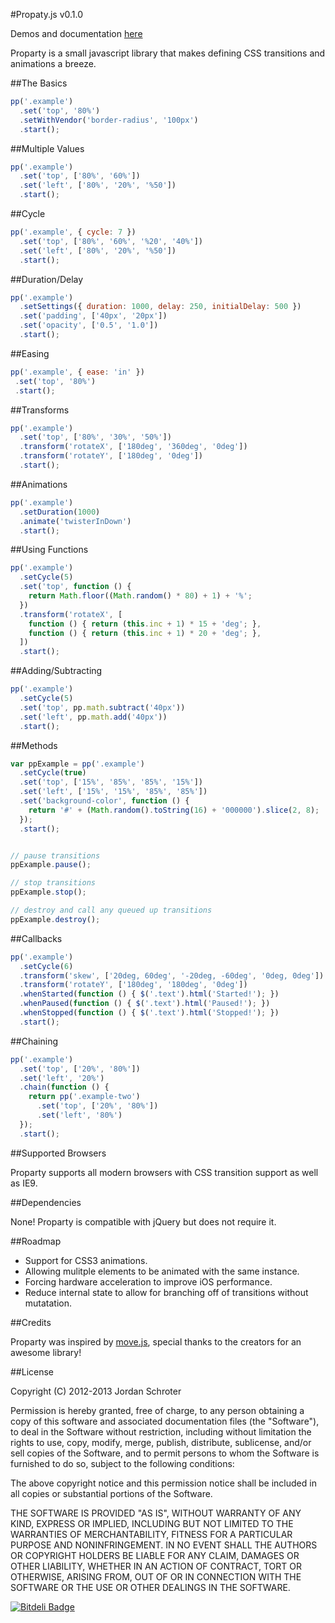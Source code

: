 #Propaty.js v0.1.0

Demos and documentation [here](http://jschr.github.com/proparty/)

Proparty is a small javascript library that makes defining CSS transitions and animations a breeze.

##The Basics

```js
pp('.example')
  .set('top', '80%')
  .setWithVendor('border-radius', '100px')
  .start();
```

##Multiple Values

```js
pp('.example')
  .set('top', ['80%', '60%'])
  .set('left', ['80%', '20%', '%50'])
  .start();
```

##Cycle

```js
pp('.example', { cycle: 7 })
  .set('top', ['80%', '60%', '%20', '40%'])
  .set('left', ['80%', '20%', '%50'])
  .start();
```

##Duration/Delay

```js
pp('.example')
  .setSettings({ duration: 1000, delay: 250, initialDelay: 500 })
  .set('padding', ['40px', '20px'])
  .set('opacity', ['0.5', '1.0'])
  .start();
```

##Easing

```js
pp('.example', { ease: 'in' })
 .set('top', '80%')
 .start();
```

##Transforms

```js
pp('.example')
  .set('top', ['80%', '30%', '50%'])
  .transform('rotateX', ['180deg', '360deg', '0deg'])
  .transform('rotateY', ['180deg', '0deg'])
  .start();
```

##Animations
```js
pp('.example')
  .setDuration(1000)
  .animate('twisterInDown')
  .start();
```

##Using Functions

```js
pp('.example')
  .setCycle(5)
  .set('top', function () { 
    return Math.floor((Math.random() * 80) + 1) + '%'; 
  })
  .transform('rotateX', [
    function () { return (this.inc + 1) * 15 + 'deg'; },
    function () { return (this.inc + 1) * 20 + 'deg'; },
  ])
  .start();
```

##Adding/Subtracting

```js
pp('.example')
  .setCycle(5)
  .set('top', pp.math.subtract('40px'))
  .set('left', pp.math.add('40px'))
  .start();
```

##Methods

```js
var ppExample = pp('.example')
  .setCycle(true)
  .set('top', ['15%', '85%', '85%', '15%'])
  .set('left', ['15%', '15%', '85%', '85%'])
  .set('background-color', function () { 
    return '#' + (Math.random().toString(16) + '000000').slice(2, 8); 
  });
  .start();


// pause transitions
ppExample.pause();

// stop transitions
ppExample.stop();

// destroy and call any queued up transitions
ppExample.destroy();
```

##Callbacks

```js
pp('.example')
  .setCycle(6)
  .transform('skew', ['20deg, 60deg', '-20deg, -60deg', '0deg, 0deg'])
  .transform('rotateY', ['180deg', '180deg', '0deg'])
  .whenStarted(function () { $('.text').html('Started!'); })
  .whenPaused(function () { $('.text').html('Paused!'); })
  .whenStopped(function () { $('.text').html('Stopped!'); })
  .start();
```

##Chaining

```js
pp('.example')
  .set('top', ['20%', '80%'])
  .set('left', '20%')
  .chain(function () {
    return pp('.example-two')
      .set('top', ['20%', '80%'])
      .set('left', '80%')
  });
  .start();
```

##Supported Browsers

Proparty supports all modern browsers with CSS transition support as well as IE9.

##Dependencies

None! Proparty is compatible with jQuery but does not require it.

##Roadmap

* Support for CSS3 animations.
* Allowing mulitple elements to be animated with the same instance.
* Forcing hardware acceleration to improve iOS performance.
* Reduce internal state to allow for branching off of transitions without mutatation.

##Credits

Proparty was inspired by [move.js](https://github.com/visionmedia/move.js), special thanks to the creators for an awesome library!

##License

Copyright (C) 2012-2013 Jordan Schroter

Permission is hereby granted, free of charge, to any person obtaining a copy
of this software and associated documentation files (the "Software"), to deal
in the Software without restriction, including without limitation the rights
to use, copy, modify, merge, publish, distribute, sublicense, and/or sell
copies of the Software, and to permit persons to whom the Software is
furnished to do so, subject to the following conditions:

The above copyright notice and this permission notice shall be included in
all copies or substantial portions of the Software.

THE SOFTWARE IS PROVIDED "AS IS", WITHOUT WARRANTY OF ANY KIND, EXPRESS OR
IMPLIED, INCLUDING BUT NOT LIMITED TO THE WARRANTIES OF MERCHANTABILITY,
FITNESS FOR A PARTICULAR PURPOSE AND NONINFRINGEMENT. IN NO EVENT SHALL THE
AUTHORS OR COPYRIGHT HOLDERS BE LIABLE FOR ANY CLAIM, DAMAGES OR OTHER
LIABILITY, WHETHER IN AN ACTION OF CONTRACT, TORT OR OTHERWISE, ARISING FROM,
OUT OF OR IN CONNECTION WITH THE SOFTWARE OR THE USE OR OTHER DEALINGS IN
THE SOFTWARE.

[![Bitdeli Badge](https://d2weczhvl823v0.cloudfront.net/jschr/proparty/trend.png)](https://bitdeli.com/free "Bitdeli Badge")

